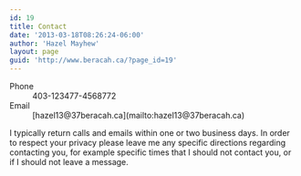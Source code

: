 ```yaml
---
id: 19
title: Contact
date: '2013-03-18T08:26:24-06:00'
author: 'Hazel Mayhew'
layout: page
guid: 'http://www.beracah.ca/?page_id=19'
---
```


<dl><dt style="margin-bottom: 0;">Phone</dt><dd style="margin-bottom: 0;"><span class="show">403-</span><span class="hide">123</span><span class="show">477-</span><span class="hide">456</span><span class="show">8772</span></dd><dt style="margin-bottom: 0;">Email</dt><dd style="margin-bottom: 0;">[hazel<span class="hide">13</span>@<span class="hide">37</span>beracah.ca](mailto:hazel13@37beracah.ca)</dd></dl>I typically return calls and emails within one or two business days. In order to respect your privacy please leave me any specific directions regarding contacting you, for example specific times that I should not contact you, or if I should not leave a message.